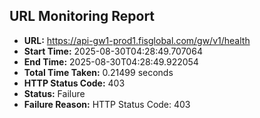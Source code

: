 ## URL Monitoring Report

- **URL:** https://api-gw1-prod1.fisglobal.com/gw/v1/health
- **Start Time:** 2025-08-30T04:28:49.707064
- **End Time:** 2025-08-30T04:28:49.922054
- **Total Time Taken:** 0.21499 seconds
- **HTTP Status Code:** 403
- **Status:** Failure
- **Failure Reason:** HTTP Status Code: 403

